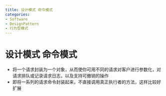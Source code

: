 ```yaml
---
title: 设计模式 命令模式
categories:
- Software
- DesignPattern
- 行为型模式
---
```

# 设计模式 命令模式

- 将一个请求封装为一个对象，从而使你可用不同的请求对客户进行参数化，对请求排队或记录请求日志，以及支持可撤销的操作
- 即将一系列的请求命令封装起来，不直接调用真正执行者的方法，这样比较好扩展